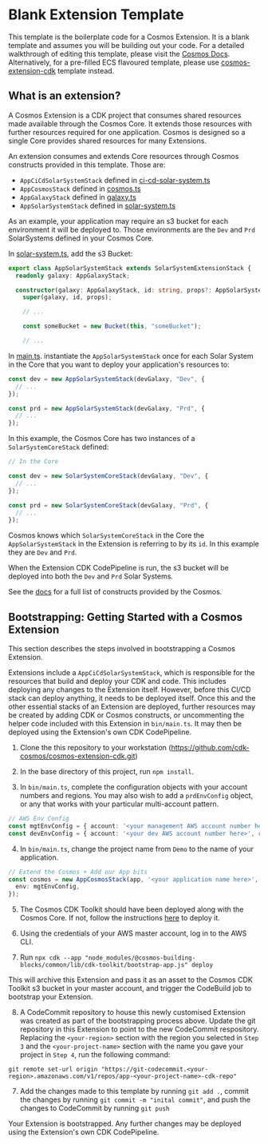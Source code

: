 # Blank Extension Template

This template is the boilerplate code for a Cosmos Extension. It is a blank template and assumes you will be building out your code. For a detailed walkthrough of editing this template, please visit the [Cosmos Docs](https://cdk-cosmos.github.io/law/guides/). Alternatively, for a pre-filled ECS flavoured template, please use [cosmos-extension-cdk](https://github.com/cdk-cosmos/cosmos-extension-cdk) template instead.

## What is an extension?
A Cosmos Extension is a CDK project that consumes shared resources made available through the Cosmos Core. It extends those resources with further resources required for one application. Cosmos is designed so a single Core provides shared resources for many Extensions.

An extension consumes and extends Core resources through Cosmos constructs provided in this template. Those are:

- `AppCiCdSolarSystemStack` defined in [ci-cd-solar-system.ts](lib/ci-cd-solar-system.ts)
- `AppCosmosStack` defined in [cosmos.ts](lib/cosmos.ts)
- `AppGalaxyStack` defined in [galaxy.ts](lib/galaxy.ts)
- `AppSolarSystemStack` defined in [solar-system.ts](lib/solar-system.ts)

As an example, your application may require an s3 bucket for each environment it will be deployed to. Those environments are the `Dev` and `Prd` SolarSystems defined in your Cosmos Core.

In [solar-system.ts](lib/solar-system.ts), add the s3 Bucket:

```ts
export class AppSolarSystemStack extends SolarSystemExtensionStack {
  readonly galaxy: AppGalaxyStack;

  constructor(galaxy: AppGalaxyStack, id: string, props?: AppSolarSystemProps) {
    super(galaxy, id, props);

    // ... 

    const someBucket = new Bucket(this, "someBucket");

    // ...
```



In [main.ts](bin/main.ts). instantiate the `AppSolarSystemStack` once for each Solar System in the Core that you want to deploy your application's resources to:

```ts
const dev = new AppSolarSystemStack(devGalaxy, "Dev", {
  // ...
});

const prd = new AppSolarSystemStack(devGalaxy, "Prd", {
  // ...
});
```

In this example, the Cosmos Core has two instances of a `SolarSystemCoreStack` defined:

```ts
// In the Core

const dev = new SolarSystemCoreStack(devGalaxy, "Dev", {
  // ...
});

const prd = new SolarSystemCoreStack(devGalaxy, "Prd", {
  // ...
});
```

Cosmos knows which `SolarSystemCoreStack` in the Core the `AppSolarSystemStack` in the Extension is referring to by its `id`. In this example they are `Dev` and `Prd`.

When the Extension CDK CodePipeline is run, the s3 bucket will be deployed into both the `Dev` and `Prd` Solar Systems.

See the [docs](https://cdk-cosmos.github.io/law/docs/) for a full list of constructs provided by the Cosmos. 

## Bootstrapping: Getting Started with a Cosmos Extension

This section describes the steps involved in bootstrapping a Cosmos Extension.

Extensions include a `AppCiCdSolarSystemStack`, which is responsible for the resources that build and deploy your CDK and code. This includes deploying any changes to the Extension itself. However, before this CI/CD stack can deploy anything, it needs to be deployed itself. Once this and the other essential stacks of an Extension are deployed, further resources may be created by adding CDK or Cosmos constructs, or uncommenting the helper code included with this Extension in `bin/main.ts`. It may then be deployed using the Extension's own CDK CodePipeline.

1. Clone the this repository to your workstation (https://github.com/cdk-cosmos/cosmos-extension-cdk.git)

2. In the base directory of this project, run `npm install`.

3. In `bin/main.ts`, complete the configuration objects with your account numbers and regions. You may also wish to add a `prdEnvConfig` object, or any that works with your particular multi-account pattern.

```ts
// AWS Env Config
const mgtEnvConfig = { account: '<your management AWS account number here>', region: '<your preferred region here' };
const devEnvConfig = { account: '<your dev AWS account number here>', region: '<your preferred region here' };
```

4. In `bin/main.ts`, change the project name from `Demo` to the name of your application.

```ts
// Extend the Cosmos + Add our App bits
const cosmos = new AppCosmosStack(app, '<your application name here>', {
  env: mgtEnvConfig,
});
```

5. The Cosmos CDK Toolkit should have been deployed along with the Cosmos Core. If not, follow the instructions [here](https://github.com/cdk-cosmos/cosmos/tree/develop/packages/%40cosmos-building-blocks/common#the-cosmos-cdk-toolkit) to deploy it. 

6. Using the credentials of your AWS master account, log in to the AWS CLI.

7. Run `npx cdk --app "node_modules/@cosmos-building-blocks/common/lib/cdk-toolkit/bootstrap-app.js" deploy`

This will archive this Extension and pass it as an asset to the Cosmos CDK Toolkit s3 bucket in your master account, and trigger the CodeBuild job to bootstrap your Extension.

8. A CodeCommit repository to house this newly customised Extension was created as part of the bootstrapping process above. Update the git repository in this Extension to point to the new CodeCommit respository. Replacing the `<your-region>` section with the region you selected in `Step 3` and the `<your-project-name>` section with the name you gave your project in `Step 4`, run the following command:

`git remote set-url origin "https://git-codecommit.<your-region>.amazonaws.com/v1/repos/app-<your-project-name>-cdk-repo"` 

7. Add the changes made to this template by running `git add .`, commit the changes by running `git commit -m "inital commit"`, and push the changes to CodeCommit by running `git push`

Your Extension is bootstrapped. Any further changes may be deployed using the Extension's own CDK CodePipeline.
